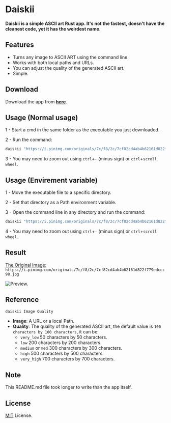 
# Daiskii

**Daiskii is a simple ASCII art Rust app. It's not the fastest, doesn't have the cleanest code, yet it has the weirdest name**.


## Features

- Turns any image to ASCII ART using the command line.
- Works with both local paths and URLs.
- You can adjust the quality of the generated ASCII art.
- Simple.


## Download

Download the app from [**here**](https://github.com/ITs-AIKO/Daiskii/raw/main/assets/daiskii.exe).


## Usage (Normal usage)

1 - Start a cmd in the same folder as the executable you just downloaded.

2 - Run the command:

```bash
daiskii "https://i.pinimg.com/originals/7c/f8/2c/7cf82cd4ab4b62161d822f779edccc98.jpg" med
```

3 - You may need to zoom out using `ctrl`+`-` (minus sign) or `ctrl`+`scroll wheel`.

## Usage (Envirement variable)

1 - Move the executable file to a specific directory.

2 - Set that directory as a Path environment variable.

3 - Open the command line in any directory and run the command:

```bash
daiskii "https://i.pinimg.com/originals/7c/f8/2c/7cf82cd4ab4b62161d822f779edccc98.jpg" med
```

4 - You may need to zoom out using `ctrl`+`-` (minus sign) or `ctrl`+`scroll wheel`.

## Result

[The Original Image: ](https://i.pinimg.com/originals/7c/f8/2c/7cf82cd4ab4b62161d822f779edccc98.jpg) `https://i.pinimg.com/originals/7c/f8/2c/7cf82cd4ab4b62161d822f779edccc98.jpg`

![Preview.](https://i.imgur.com/gFtmbO0.png)

## Reference

```bash
daiskii Image Quality
```

- **Image**: A URL or a local Path.
- **Quality**: The quality of the generated ASCII art, the default value is `100 characters by 100 characters`, it can be:
    - `very_low` 50 characters by 50 characters.
    - `low` 200 characters by 200 characters.
    - `medium` or `med` 300 characters by 300 characters.
    - `high` 500 characters by 500 characters.
    - `very_high` 700 characters by 700 characters.


## Note

This README.md file took longer to write than the app itself.


## License

[MIT](https://choosealicense.com/licenses/mit/) License.

